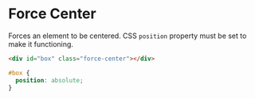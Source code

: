 # Force Center

Forces an element to be centered. CSS `position` property must be set to make it functioning.

```html
<div id="box" class="force-center"></div>
```

```css
#box {
  position: absolute;
}
```
